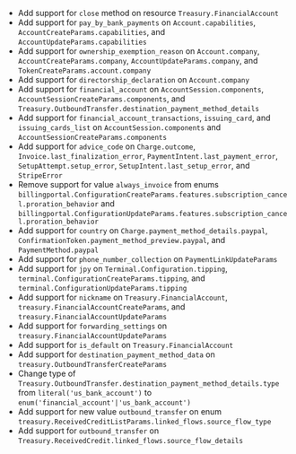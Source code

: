 * Add support for `close` method on resource `Treasury.FinancialAccount`
* Add support for `pay_by_bank_payments` on `Account.capabilities`, `AccountCreateParams.capabilities`, and `AccountUpdateParams.capabilities`
* Add support for `ownership_exemption_reason` on `Account.company`, `AccountCreateParams.company`, `AccountUpdateParams.company`, and `TokenCreateParams.account.company`
* Add support for `directorship_declaration` on `Account.company`
* Add support for `financial_account` on `AccountSession.components`, `AccountSessionCreateParams.components`, and `Treasury.OutboundTransfer.destination_payment_method_details`
* Add support for `financial_account_transactions`, `issuing_card`, and `issuing_cards_list` on `AccountSession.components` and `AccountSessionCreateParams.components`
* Add support for `advice_code` on `Charge.outcome`, `Invoice.last_finalization_error`, `PaymentIntent.last_payment_error`, `SetupAttempt.setup_error`, `SetupIntent.last_setup_error`, and `StripeError`
* Remove support for value `always_invoice` from enums `billingportal.ConfigurationCreateParams.features.subscription_cancel.proration_behavior` and `billingportal.ConfigurationUpdateParams.features.subscription_cancel.proration_behavior`
* Add support for `country` on `Charge.payment_method_details.paypal`, `ConfirmationToken.payment_method_preview.paypal`, and `PaymentMethod.paypal`
* Add support for `phone_number_collection` on `PaymentLinkUpdateParams`
* Add support for `jpy` on `Terminal.Configuration.tipping`, `terminal.ConfigurationCreateParams.tipping`, and `terminal.ConfigurationUpdateParams.tipping`
* Add support for `nickname` on `Treasury.FinancialAccount`, `treasury.FinancialAccountCreateParams`, and `treasury.FinancialAccountUpdateParams`
* Add support for `forwarding_settings` on `treasury.FinancialAccountUpdateParams`
* Add support for `is_default` on `Treasury.FinancialAccount`
* Add support for `destination_payment_method_data` on `treasury.OutboundTransferCreateParams`
* Change type of `Treasury.OutboundTransfer.destination_payment_method_details.type` from `literal('us_bank_account')` to `enum('financial_account'|'us_bank_account')`
* Add support for new value `outbound_transfer` on enum `treasury.ReceivedCreditListParams.linked_flows.source_flow_type`
* Add support for `outbound_transfer` on `Treasury.ReceivedCredit.linked_flows.source_flow_details`